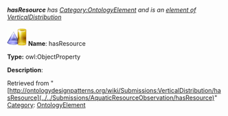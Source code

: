 ___hasResource__ has [Category:OntologyElement](../../Category/OntologyElement "Category:OntologyElement") and is an [element of](../../Property/ElementOf "Property:ElementOf") [VerticalDistribution](../../Submissions/VerticalDistribution "Submissions:VerticalDistribution")_


  




[![ObjectProperty](../../images/thumb/c/c3/ObjectProperty.gif/45px-ObjectProperty.gif)](../../Image/ObjectProperty.gif "ObjectProperty")
__Name__: hasResource 


__Type:__ owl:ObjectProperty 


__Description__: 





Retrieved from "[http://ontologydesignpatterns.org/wiki/Submissions:VerticalDistribution/hasResource](../../Submissions/AquaticResourceObservation/hasResource)"
 [Category](http://ontologydesignpatterns.org/wiki/Special:Categories "Special:Categories"): [OntologyElement](../../Category/OntologyElement "Category:OntologyElement")